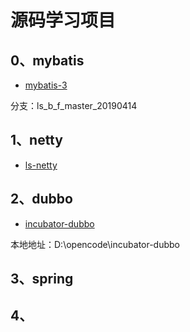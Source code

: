 # 源码学习项目

## 0、mybatis

- [mybatis-3](https://github.com/lishuai2016/mybatis-3/tree/ls_b_f_master_20190414)

分支：ls_b_f_master_20190414

## 1、netty

- [ls-netty](https://github.com/lishuai2016/ls-netty)


## 2、dubbo

- [incubator-dubbo](https://github.com/lishuai2016/incubator-dubbo)

本地地址：D:\opencode\incubator-dubbo

## 3、spring


## 4、